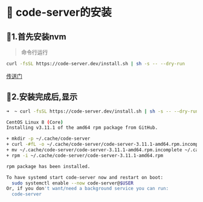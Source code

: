 # :green_book: code-server的安装

## :paperclip:1.首先安装nvm
>命令行运行
```sh
curl -fsSL https://code-server.dev/install.sh | sh -s -- --dry-run

```
[传送门](https://github.com/cdr/code-server)

## :paperclip:2.安装完成后,显示
```sh
➜  ~ curl -fsSL https://code-server.dev/install.sh | sh -s -- --dry-run

CentOS Linux 8 (Core)
Installing v3.11.1 of the amd64 rpm package from GitHub.

+ mkdir -p ~/.cache/code-server
+ curl -#fL -o ~/.cache/code-server/code-server-3.11.1-amd64.rpm.incomplete -C - https://github.com/cdr/code-server/releases/download/v3.11.1/code-server-3.11.1-amd64.rpm
+ mv ~/.cache/code-server/code-server-3.11.1-amd64.rpm.incomplete ~/.cache/code-server/code-server-3.11.1-amd64.rpm
+ rpm -i ~/.cache/code-server/code-server-3.11.1-amd64.rpm

rpm package has been installed.

To have systemd start code-server now and restart on boot:
  sudo systemctl enable --now code-server@$USER
Or, if you don't want/need a background service you can run:
  code-server
```